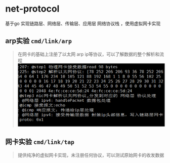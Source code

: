 # net-protocol
基于go 实现链路层、网络层、传输层、应用层 网络协议栈 ，使用虚拟网卡实现

## arp实验 `cmd/link/arp`
>在网卡的基础上注册了以太网 arp ip等协议，可以了解数据的整个解析和流程
![](./resource/e2.png)

## 网卡实验 `cmd/link/tap`
>提供纯净的虚拟网卡实现，未注册任何协议，可以测试原始网卡的收发数据

